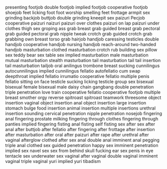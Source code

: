 presenting
footjob
double footjob
implied footjob
cooperative footjob
shoejob
feet
licking foot
foot worship
smelling feet
frottage
armpit sex
grinding
backjob
buttjob
double grinding
kneepit sex
paizuri
Pecjob
cooperative paizuri
naizuri
paizuri over clothes
paizuri on lap
paizuri under clothes
thigh sex
groping
ass grab
breast grab
guided breast grab
pectoral grab
guided pectoral grab
nipple tweak
crotch grab
guided crotch grab
grabbing own breast
torso grab
hairjob
handjob
caressing testicles
double handjob
cooperative handjob
nursing handjob
reach-around
two-handed handjob
masturbation
clothed masturbation
crotch rub
building sex
pillow sex
teddy bear sex
table sex
implied masturbation
male masturbation
mutual masturbation
stealth masturbation
tail masturbation
tail
tail insertion
tail masturbation
tailjob
oral
anilingus
trombone
breast sucking
cunnilingus
autocunnilingus
implied cunnilingus
fellatio
autofellatio
cum swap
deepthroat
implied fellatio
irrumatio
cooperative fellatio
multiple penis fellatio
sitting on face
testicle sucking
licking testicle
group sex
bisexual
bisexual female
bisexual male
daisy chain
gangbang
double penetration
triple penetration
love train
cooperative fellatio
cooperative footjob
multiple breast smother
orgy
reverse spitroast
spitroast
teamwork
threesome
object insertion
vaginal object insertion
anal object insertion
large insertion
stomach bulge
food insertion
animal insertion
multiple insertions
urethral insertion
sounding
cervical penetration
nipple penetration
nosejob
fingering
anal fingering
prostate milking
fingering through clothes
fingering through panties
implied fingering
fisting
anal fisting
self fisting
sex
after sex
after anal
after buttjob
after fellatio
after fingering
after frottage
after insertion
after masturbation
after oral
after paizuri
after rape
after urethral
after vaginal
afterglow
clothed after sex
anal
double anal
imminent anal
pegging
triple anal
clothed sex
guided penetration
happy sex
imminent penetration
implied sex
navel sex
sex from behind
skull fucking
ear sex
penis in eye
tentacle sex
underwater sex
vaginal
after vaginal
double vaginal
imminent vaginal
triple vaginal
yuri
implied yuri
tibadism
